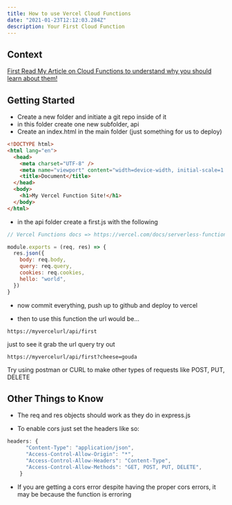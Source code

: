 ```yaml
---
title: How to use Vercel Cloud Functions
date: "2021-01-23T12:12:03.284Z"
description: Your First Cloud Function
---
```


## Context

[First Read My Article on Cloud Functions to understand why you should learn about them!](https://tuts.alexmercedcoder.com/2021/1/cloudfunctions/)

## Getting Started

- Create a new folder and initiate a git repo inside of it
- in this folder create one new subfolder, api
- Create an index.html in the main folder (just something for us to deploy)

```html
<!DOCTYPE html>
<html lang="en">
  <head>
    <meta charset="UTF-8" />
    <meta name="viewport" content="width=device-width, initial-scale=1.0" />
    <title>Document</title>
  </head>
  <body>
    <h1>My Vercel Function Site!</h1>
  </body>
</html>
```

- in the api folder create a first.js with the following

```js
// Vercel Functions docs => https://vercel.com/docs/serverless-functions/introduction

module.exports = (req, res) => {
  res.json({
    body: req.body,
    query: req.query,
    cookies: req.cookies,
    hello: "world",
  })
}
```

- now commit everything, push up to github and deploy to vercel

- then to use this function the url would be...

```
https://myvercelurl/api/first
```

just to see it grab the url query try out

```
https://myvercelurl/api/first?cheese=gouda
```

Try using postman or CURL to make other types of requests like POST, PUT, DELETE

## Other Things to Know

- The req and res objects should work as they do in express.js 


- To enable cors just set the headers like so:

```js
headers: {
      "Content-Type": "application/json",
      "Access-Control-Allow-Origin": "*",
      "Access-Control-Allow-Headers": "Content-Type",
      "Access-Control-Allow-Methods": "GET, POST, PUT, DELETE",
    }
```

- If you are getting a cors error despite having the proper cors errors, it may be because the function is erroring
